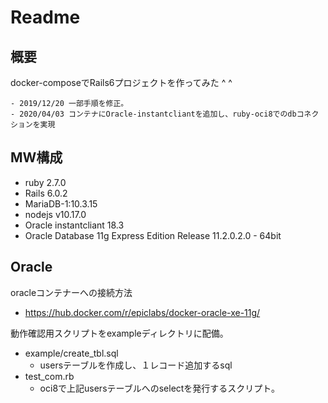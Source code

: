 # Readme

## 概要

docker-composeでRails6プロジェクトを作ってみた ^ ^

	- 2019/12/20 一部手順を修正。
	- 2020/04/03 コンテナにOracle-instantcliantを追加し、ruby-oci8でのdbコネクションを実現

## MW構成

- ruby 2.7.0
- Rails 6.0.2
- MariaDB-1:10.3.15
- nodejs v10.17.0
- Oracle instantcliant 18.3
- Oracle Database 11g Express Edition Release 11.2.0.2.0 - 64bit

## Oracle

oracleコンテナーへの接続方法
- https://hub.docker.com/r/epiclabs/docker-oracle-xe-11g/

動作確認用スクリプトをexampleディレクトリに配備。
- example/create_tbl.sql
  - usersテーブルを作成し、１レコード追加するsql
- test_com.rb
  - oci8で上記usersテーブルへのselectを発行するスクリプト。


